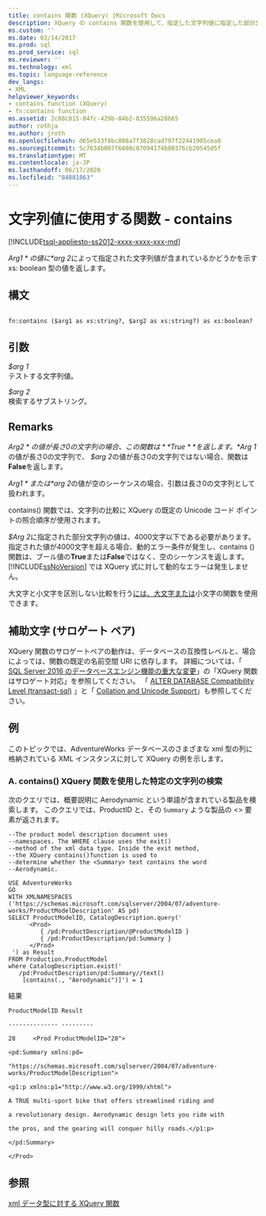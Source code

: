 ```yaml
---
title: contains 関数 (XQuery) |Microsoft Docs
description: XQuery の contains 関数を使用して、指定した文字列値に指定した部分文字列値が含まれているかどうかを確認する方法について説明します。
ms.custom: ''
ms.date: 03/14/2017
ms.prod: sql
ms.prod_service: sql
ms.reviewer: ''
ms.technology: xml
ms.topic: language-reference
dev_langs:
- XML
helpviewer_keywords:
- contains function (XQuery)
- fn:contains function
ms.assetid: 2c88c015-04fc-429b-84b2-835596a28b65
author: rothja
ms.author: jroth
ms.openlocfilehash: d65e533f8bc808a7f3828cad797f22441905cea8
ms.sourcegitcommit: 5c7634b007f6808c87094174b80376cb20545d5f
ms.translationtype: MT
ms.contentlocale: ja-JP
ms.lasthandoff: 06/17/2020
ms.locfileid: "84881863"
---
```

# <a name="functions-on-string-values---contains"></a>文字列値に使用する関数 - contains
[!INCLUDE[tsql-appliesto-ss2012-xxxx-xxxx-xxx-md](../includes/tsql-appliesto-ss2012-xxxx-xxxx-xxx-md.md)]

  *$Arg 1*の値に *$arg 2*によって指定された文字列値が含まれているかどうかを示す xs: boolean 型の値を返します。  
  
## <a name="syntax"></a>構文  
  
```  
  
fn:contains ($arg1 as xs:string?, $arg2 as xs:string?) as xs:boolean?  
```  
  
## <a name="arguments"></a>引数  
 *$arg 1*  
 テストする文字列値。  
  
 *$arg 2*  
 検索するサブストリング。  
  
## <a name="remarks"></a>Remarks  
 *$Arg 2*の値が長さ0の文字列の場合、この関数は**True**を返します。 *$Arg 1*の値が長さ0の文字列で、 *$arg 2*の値が長さ0の文字列ではない場合、関数は**False**を返します。  
  
 *$Arg 1*または *$arg 2*の値が空のシーケンスの場合、引数は長さ0の文字列として扱われます。  
  
 contains() 関数では、文字列の比較に XQuery の既定の Unicode コード ポイントの照合順序が使用されます。  
  
 *$Arg 2*に指定された部分文字列の値は、4000文字以下である必要があります。 指定された値が4000文字を超える場合、動的エラー条件が発生し、contains () 関数は、ブール値の**True**または**False**ではなく、空のシーケンスを返します。 [!INCLUDE[ssNoVersion](../includes/ssnoversion-md.md)] では XQuery 式に対して動的なエラーは発生しません。  
  
 大文字と小文字を区別しない比較を行う[には、大文字または](../xquery/functions-on-string-values-upper-case.md)小文字の関数を使用できます。  
  
## <a name="supplementary-characters-surrogate-pairs"></a>補助文字 (サロゲート ペア)  
 XQuery 関数のサロゲートペアの動作は、データベースの互換性レベルと、場合によっては、関数の既定の名前空間 URI に依存します。 詳細については、「 [SQL Server 2016 のデータベースエンジン機能の重大な変更](../database-engine/breaking-changes-to-database-engine-features-in-sql-server-2016.md)」の「XQuery 関数はサロゲート対応」を参照してください。 「 [ALTER DATABASE Compatibility Level &#40;transact-sql&#41;](../t-sql/statements/alter-database-transact-sql-compatibility-level.md) 」と「 [Collation and Unicode Support](../relational-databases/collations/collation-and-unicode-support.md)」も参照してください。  
  
## <a name="examples"></a>例  
 このトピックでは、AdventureWorks データベースのさまざまな xml 型の列に格納されている XML インスタンスに対して XQuery の例を示します。  
  
### <a name="a-using-the-contains-xquery-function-to-search-for-a-specific-character-string"></a>A. contains() XQuery 関数を使用した特定の文字列の検索  
 次のクエリでは、概要説明に Aerodynamic という単語が含まれている製品を検索します。 このクエリでは、ProductID と、その `Summary` ような製品の <> 要素が返されます。  
  
```  
--The product model description document uses  
--namespaces. The WHERE clause uses the exit()  
--method of the xml data type. Inside the exit method,  
--the XQuery contains()function is used to  
--determine whether the <Summary> text contains the word  
--Aerodynamic.   
  
USE AdventureWorks  
GO  
WITH XMLNAMESPACES ('https://schemas.microsoft.com/sqlserver/2004/07/adventure-works/ProductModelDescription' AS pd)  
SELECT ProductModelID, CatalogDescription.query('  
      <Prod>  
         { /pd:ProductDescription/@ProductModelID }  
         { /pd:ProductDescription/pd:Summary }  
      </Prod>  
 ') as Result  
FROM Production.ProductModel  
where CatalogDescription.exist('  
   /pd:ProductDescription/pd:Summary//text()  
    [contains(., "Aerodynamic")]') = 1  
```  
  
 結果  
  
 `ProductModelID Result`  
  
 `-------------- ---------`  
  
 `28     <Prod ProductModelID="28">`  
  
 `<pd:Summary xmlns:pd=`  
  
 `"https://schemas.microsoft.com/sqlserver/2004/07/adventure-works/ProductModelDescription">`  
  
 `<p1:p xmlns:p1="http://www.w3.org/1999/xhtml">`  
  
 `A TRUE multi-sport bike that offers streamlined riding and`  
  
 `a revolutionary design. Aerodynamic design lets you ride with`  
  
 `the pros, and the gearing will conquer hilly roads.</p1:p>`  
  
 `</pd:Summary>`  
  
 `</Prod>`  
  
## <a name="see-also"></a>参照  
 [xml データ型に対する XQuery 関数](../xquery/xquery-functions-against-the-xml-data-type.md)  
  
  
